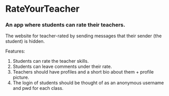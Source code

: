 # RateYourTeacher


### An app where students can rate their teachers.

The website for teacher-rated by sending messages that their sender (the student) is hidden.

Features:
1. Students can rate the teacher skills.
2. Students can leave comments under their rate.
3. Teachers should have profiles and a short bio about them + profile picture.
4. The login of students should be thought of as an anonymous username and pwd for each class. 


